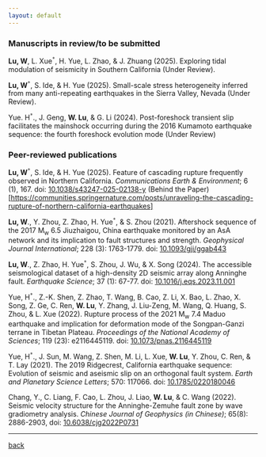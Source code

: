 ```yaml
---
layout: default
---
```


### Manuscripts in review/to be submitted

**Lu, W**, L. Xue<sup>`*`</sup>, H. Yue, L. Zhao, & J. Zhuang (2025). Exploring tidal modulation of seismicity in Southern California (Under Review).

**Lu, W**<sup>`*`</sup>, S. Ide, & H. Yue (2025). Small-scale stress heterogeneity inferred from many anti-repeating earthquakes in the Sierra Valley, Nevada (Under Review).

Yue. H<sup>`*`</sup>., J. Geng, **W. Lu**, & G. Li (2024). Post-foreshock transient slip facilitates the mainshock occurring during the 2016 Kumamoto earthquake sequence: the fourth foreshock evolution mode (Under Review)

<!-- **Lu, W**<sup>`*`</sup>, S. Ide, Z. Zhao & H. Yue (2025). TiMEpy: A Python Package for Analyzing the Tidal Modulation of Fast and Slow Earthquakes (to be submitted) -->

### Peer-reviewed publications

**Lu, W**<sup>`*`</sup>, S. Ide, & H. Yue (2025). Feature of cascading rupture frequently observed in Northern California. *Communications Earth & Environment*; 6 (1), 167. doi: [10.1038/s43247-025-02138-y](https://doi.org/10.1038/s43247-025-02138-y) (Behind the Paper)[https://communities.springernature.com/posts/unraveling-the-cascading-rupture-of-northern-california-earthquakes]

**Lu, W**., Y. Zhou, Z. Zhao, H. Yue<sup>`*`</sup>,  & S. Zhou (2021). Aftershock sequence of the 2017 M<sub>w</sub> 6.5 Jiuzhaigou, China earthquake monitored by an AsA network and its implication to fault structures and strength. *Geophysical Journal International*; 228 (3): 1763-1779. doi: [10.1093/gji/ggab443](https://doi.org/10.1093/gji/ggab443) 

**Lu, W**., Z. Zhao, H. Yue<sup>`*`</sup>, S. Zhou, J. Wu, & X. Song (2024). The accessible seismological dataset of a high-density 2D seismic array along Anninghe fault. *Earthquake Science*; 37 (1): 67-77. doi: [10.1016/j.eqs.2023.11.001](https://www.equsci.org.cn/article/doi/10.1016/j.eqs.2023.11.001)

Yue, H<sup>`*`</sup>., Z.-K. Shen, Z. Zhao, T. Wang, B. Cao, Z. Li, X. Bao, L. Zhao, X. Song, Z. Ge, C. Ren, **W. Lu**, Y. Zhang, J. Liu-Zeng, M. Wang, Q. Huang, S. Zhou, & L. Xue (2022). Rupture process of the 2021 M<sub>w</sub> 7.4 Maduo earthquake and implication for deformation mode of the Songpan-Ganzi terrane in Tibetan Plateau. *Proceedings of the National Academy of Sciences*; 119 (23): e2116445119. doi: [10.1073/pnas.2116445119](https://www.pnas.org/doi/10.1073/pnas.2116445119)

Yue, H<sup>`*`</sup>., J. Sun, M. Wang, Z. Shen, M. Li, L. Xue, **W. Lu**, Y. Zhou, C. Ren, & T. Lay (2021). The 2019 Ridgecrest, California earthquake sequence: Evolution of seismic and aseismic slip on an orthogonal fault system. *Earth and Planetary Science Letters*; 570: 117066. doi: [10.1785/0220180046](https://doi.org/10.1016/j.epsl.2021.117066)

Chang, Y., C. Liang, F. Cao, L. Zhou, J. Liao, **W. Lu**, & C. Wang (2022). Seismic velocity structure for the Anninghe-Zemuhe fault zone by wave gradiometry analysis. *Chinese Journal of Geophysics (in Chinese)*; 65(8): 2886-2903, doi: [10.6038/cjg2022P0731](http://en.dzkx.org/article/doi/10.6038/cjg2022P0731)
* * *


[back](./)
